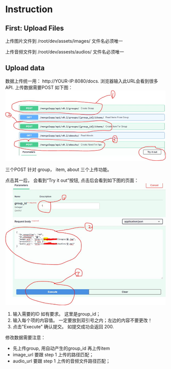 # Instruction

[apiguide1]: assets/api_guide_01.JPG "API Guide 1"
[apiguide2]: assets/api_guide_02.JPG "API Guide 2"

## First: Upload Files

上传图片文件到  /root/dev/assets/images/  文件名必须唯一

上传音频文件到  /root/dev/assests/audios/ 文件名必须唯一

## Upload data

数据上传统一用：  http://YOUR-IP:8080/docs.  浏览器输入此URL会看到很多API. 上传数据需要POST 如下图：
  ![alt text][apiguide1]
  

三个POST 针对 group， item, about 三个上传功能。

点击其一后， 会看到“Try it out”按钮, 点击后会看到如下图的页面：
  ![alt text][apiguide2]
  
  
 1) 输入需要的ID 如有要求。 这里是group_id；
 2) 输入每个项的内容值。 一定要放到双引号之内；左边的内容不要更改！
 3) 点击"Execute" 确认提交。 如提交成功会返回 200.
 

  
修改数据需要注意：
- 先上传group, 用自动产生的group_id 再上传item
- image_url 要跟 step 1 上传的路径匹配；
- audio_url 要跟 step 1 上传的音频文件路径匹配；

